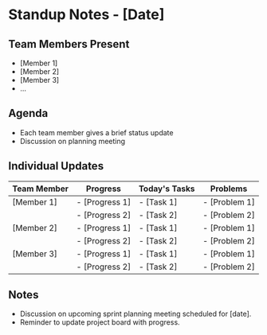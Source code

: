 # Standup Notes - [Date]

## Team Members Present
- [Member 1]
- [Member 2]
- [Member 3]
- ...

## Agenda
- Each team member gives a brief status update
- Discussion on planning meeting

## Individual Updates
| Team Member | Progress                        | Today's Tasks                                      | Problems                               |
|-------------|----------------------------------------------------|-----------------------------------------------------|----------------------------------------|
| [Member 1]  | - [Progress 1]                               | - [Task 1]                                          | - [Problem 1]                          |
|             | - [Progress 2]                               | - [Task 2]                                          | - [Problem 2]                          |
| [Member 2]  | - [Progress 1]                               | - [Task 1]                                          | - [Problem 1]                          |
|             | - [Progress 2]                               | - [Task 2]                                          | - [Problem 2]                          |
| [Member 3]  | - [Progress 1]                               | - [Task 1]                                          | - [Problem 1]                          |
|             | - [Progress 2]                               | - [Task 2]                                          | - [Problem 2]                          |

## Notes
- Discussion on upcoming sprint planning meeting scheduled for [date].
- Reminder to update project board with progress.